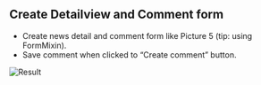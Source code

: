 ## Create Detailview and Comment form

- Create news detail and comment form like Picture 5 (tip: using FormMixin).
- Save comment when clicked to “Create comment” button.

![Result](https://i.ibb.co/54cDsxd/Screenshot-from-2019-12-25-12-49-52.png)
